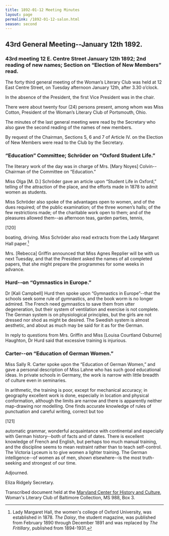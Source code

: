 ```yaml
---
title: 1892-01-12 Meeting Minutes
layout: page
permalink: /1892-01-12-salon.html
season: second
---
```


<style>
    #maincontent{
        font-size:1.4em;
    }
</style>
## 43rd General Meeting--January 12th 1892.

### 43rd meeting 12 E. Centre Street January 12th 1892; 2nd reading of new names; Section on “Election of New Members” read.

The forty third general meeting of the Woman’s Literary Club was held at 12 East Centre Street, on Tuesday afternoon January 12th, after 3.30 o’clock.

In the absence of the President, the first Vice President was in the chair.

There were about twenty four (24) persons present, among whom was Miss Cotton, President of the Woman’s Literary Club of Portsmouth, Ohio.

The minutes of the last general meeting were read by the Secretary who also gave the second reading of the names of new members.

By request of the Chairman, Sections 5, 6 and 7 of Article IV. on the Election of New Members were read to the Club by the Secretary.

### “Education” Committee; Schröder on “Oxford Student Life.”

The literary work of the day was in charge of Mrs. [Mary Noyes] Colvin--Chairman of the Committee on “Education.”

Miss Olga [M. D.] Schröder gave an article upon “Student Life in Oxford,” telling of the attraction of the place, and the efforts made in 1878 to admit women as students.

Miss Schröder also spoke of the advantages open to women, and of the dues required; of the public examination; of the three women’s halls; of the few restrictions made; of the charitable work open to them; and of the pleasures allowed them--as afternoon teas, garden parties, tennis,

[120]

boating, driving. Miss Schröder also read extracts from the Lady Margaret Hall paper.[^1-12_01]

[^1-12_01]: Lady Margaret Hall, the women's college of Oxford University, was established in 1878. _The Daisy_, the student magazine, was published from February 1890 through December 1891 and was replaced by _The Fritillary_, published from 1894-1931.  

Mrs. [Rebecca] Griffin announced that Miss Agnes Repplier will be with us next Tuesday, and that the President asked the names of all completed papers, that she might prepare the programmes for some weeks in advance.

### Hurd--on “Gymnastics in Europe.”

Dr [Kali Campbell] Hurd then spoke upon “Gymnastics in Europe”--that the schools seek some rule of gymnastics, and the book worm is no longer admired. The French need gymnastics to save them from utter degeneration, but their system of ventilation and exercise is not complete. The German system is on physiological principles, but the girls are not dressed nor shod as might be desired. The Swedish system is almost aesthetic, and about as much may be said for it as for the German.

In reply to questions from Mrs. Griffin and Miss [Louisa Courtland Osburne] Haughton, Dr Hurd said that excessive training is injurious.

### Carter--on “Education of German Women.”

Miss Sally R. Carter spoke upon the “Education of German Women,” and gave a personal description of Miss Lahne who has such good educational ideas. In private schools in Germany, the work is narrow with little breadth of culture even in seminaries.

In arithmetic, the training is poor, except for mechanical accuracy; in geography excellent work is done, especially in location and physical conformation, although the limits are narrow and there is apparently neither map-drawing nor modelling. One finds accurate knowledge of rules of punctuation and careful writing, correct but too

[121]

automatic grammar, wonderful acquaintance with continental and especially with German history--both of facts and of dates. There is excellent knowledge of French and English, but perhaps too much manual training, and the discipline seems to mean restraint rather than to teach self-control. The Victoria Lyceum is to give women a lighter training. The German intelligence--of women as of men, shown elsewhere--is the most truth-seeking and strongest of our time.

Adjourned.

Eliza Ridgely
Secretary.

Transcribed document held at the [Maryland Center for History and Culture](http://mdhs.org/), Woman's Literary Club of Baltimore Collection, MS 988, Box 3. 